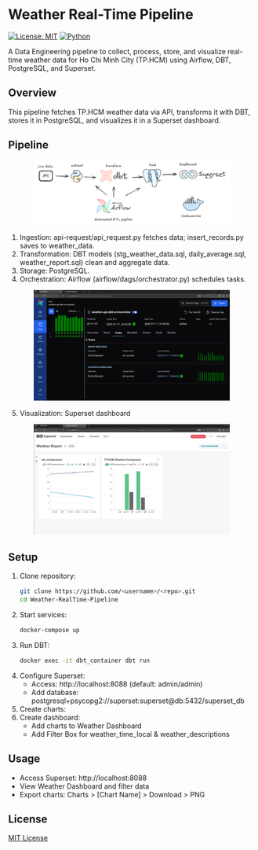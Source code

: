 # Weather Real-Time Pipeline

[![License: MIT](https://img.shields.io/badge/License-MIT-blue.svg)](LICENSE)
[![Python](https://img.shields.io/badge/Python-3.9+-3776AB.svg)](https://www.python.org)

A Data Engineering pipeline to collect, process, store, and visualize real-time weather data for Ho Chi Minh City (TP.HCM) using Airflow, DBT, PostgreSQL, and Superset.

## Overview
This pipeline fetches TP.HCM weather data via API, transforms it with DBT, stores it in PostgreSQL, and visualizes it in a Superset dashboard.


## Pipeline
<p align="center">
  <img src="assets/pipeline.png" width="400"/>
</p>

1. Ingestion: api-request/api_request.py fetches data; insert_records.py saves to weather_data.
2. Transformation: DBT models (stg_weather_data.sql, daily_average.sql, weather_report.sql) clean and aggregate data.
3. Storage: PostgreSQL.
4. Orchestration: Airflow (airflow/dags/orchestrator.py) schedules tasks.
<p align="center">
  <img src="assets/airflow.png" width="400"/>
</p>

5. Visualization: Superset dashboard
 <p align="center">
  <img src="assets/superset.png" width="400"/>
</p>

## Setup
1. Clone repository:
   ```bash
   git clone https://github.com/<username>/<repo>.git
   cd Weather-RealTime-Pipeline
   ```
2. Start services:
   ```bash
   docker-compose up 
   ```
3. Run DBT:
   ```bash
   docker exec -it dbt_container dbt run
   ```
4. Configure Superset:
   - Access: http://localhost:8088 (default: admin/admin)
   - Add database: postgresql+psycopg2://superset:superset@db:5432/superset_db
5. Create charts:
6. Create dashboard:
   - Add charts to Weather Dashboard
   - Add Filter Box for weather_time_local & weather_descriptions

## Usage
- Access Superset: http://localhost:8088
- View Weather Dashboard and filter data
- Export charts: Charts > [Chart Name] > Download > PNG

## License
[MIT License](LICENSE)